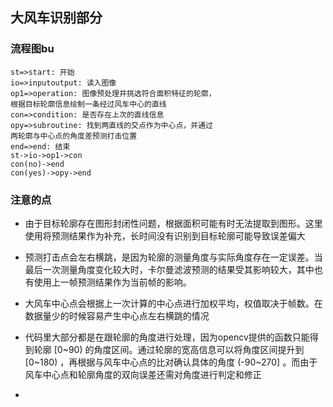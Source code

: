 ## 大风车识别部分

### 流程图bu

```flow
st=>start: 开始
io=>inputoutput: 读入图像
op1=>operation: 图像预处理并挑选符合面积特征的轮廓，
根据目标轮廓信息绘制一条经过风车中心的直线
con=>condition: 是否存在上次的直线信息
opy=>subroutine: 找到两直线的交点作为中心点，并通过
两轮廓与中心点的角度差预测打击位置
end=>end: 结束
st->io->op1->con
con(no)->end
con(yes)->opy->end
```

### 注意的点

- 由于目标轮廓存在图形封闭性问题，根据面积可能有时无法提取到图形。这里使用将预测结果作为补充，长时间没有识别到目标轮廓可能导致误差偏大

- 预测打击点会左右横跳，是因为轮廓的测量角度与实际角度存在一定误差。当最后一次测量角度变化较大时，卡尔曼滤波预测的结果受其影响较大，其中也有使用上一帧预测结果作为当前帧的影响。

- 大风车中心点会根据上一次计算的中心点进行加权平均，权值取决于帧数。在数据量少的时候容易产生中心点左右横跳的情况
- 代码里大部分都是在跟轮廓的角度进行处理，因为opencv提供的函数只能得到轮廓 [0~90) 的角度区间。通过轮廓的宽高信息可以将角度区间提升到 [0~180) ，再根据与风车中心点的比对确认具体的角度 (-90~270] 。而由于风车中心点和轮廓角度的双向误差还需对角度进行判定和修正
- 

